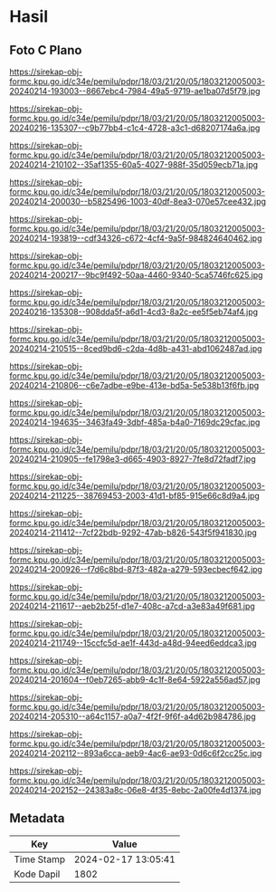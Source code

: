 # Hasil

## Foto C Plano

https://sirekap-obj-formc.kpu.go.id/c34e/pemilu/pdpr/18/03/21/20/05/1803212005003-20240214-193003--8667ebc4-7984-49a5-9719-ae1ba07d5f79.jpg

https://sirekap-obj-formc.kpu.go.id/c34e/pemilu/pdpr/18/03/21/20/05/1803212005003-20240216-135307--c9b77bb4-c1c4-4728-a3c1-d68207174a6a.jpg

https://sirekap-obj-formc.kpu.go.id/c34e/pemilu/pdpr/18/03/21/20/05/1803212005003-20240214-210102--35af1355-60a5-4027-988f-35d059ecb71a.jpg

https://sirekap-obj-formc.kpu.go.id/c34e/pemilu/pdpr/18/03/21/20/05/1803212005003-20240214-200030--b5825496-1003-40df-8ea3-070e57cee432.jpg

https://sirekap-obj-formc.kpu.go.id/c34e/pemilu/pdpr/18/03/21/20/05/1803212005003-20240214-193819--cdf34326-c672-4cf4-9a5f-984824640462.jpg

https://sirekap-obj-formc.kpu.go.id/c34e/pemilu/pdpr/18/03/21/20/05/1803212005003-20240214-200217--9bc9f492-50aa-4460-9340-5ca5746fc625.jpg

https://sirekap-obj-formc.kpu.go.id/c34e/pemilu/pdpr/18/03/21/20/05/1803212005003-20240216-135308--908dda5f-a6d1-4cd3-8a2c-ee5f5eb74af4.jpg

https://sirekap-obj-formc.kpu.go.id/c34e/pemilu/pdpr/18/03/21/20/05/1803212005003-20240214-210515--8ced9bd6-c2da-4d8b-a431-abd1062487ad.jpg

https://sirekap-obj-formc.kpu.go.id/c34e/pemilu/pdpr/18/03/21/20/05/1803212005003-20240214-210806--c6e7adbe-e9be-413e-bd5a-5e538b13f6fb.jpg

https://sirekap-obj-formc.kpu.go.id/c34e/pemilu/pdpr/18/03/21/20/05/1803212005003-20240214-194635--3463fa49-3dbf-485a-b4a0-7169dc29cfac.jpg

https://sirekap-obj-formc.kpu.go.id/c34e/pemilu/pdpr/18/03/21/20/05/1803212005003-20240214-210905--fe1798e3-d665-4903-8927-7fe8d72fadf7.jpg

https://sirekap-obj-formc.kpu.go.id/c34e/pemilu/pdpr/18/03/21/20/05/1803212005003-20240214-211225--38769453-2003-41d1-bf85-915e66c8d9a4.jpg

https://sirekap-obj-formc.kpu.go.id/c34e/pemilu/pdpr/18/03/21/20/05/1803212005003-20240214-211412--7cf22bdb-9292-47ab-b826-543f5f941830.jpg

https://sirekap-obj-formc.kpu.go.id/c34e/pemilu/pdpr/18/03/21/20/05/1803212005003-20240214-200926--f7d6c8bd-87f3-482a-a279-593ecbecf642.jpg

https://sirekap-obj-formc.kpu.go.id/c34e/pemilu/pdpr/18/03/21/20/05/1803212005003-20240214-211617--aeb2b25f-d1e7-408c-a7cd-a3e83a49f681.jpg

https://sirekap-obj-formc.kpu.go.id/c34e/pemilu/pdpr/18/03/21/20/05/1803212005003-20240214-211749--15ccfc5d-ae1f-443d-a48d-94eed6eddca3.jpg

https://sirekap-obj-formc.kpu.go.id/c34e/pemilu/pdpr/18/03/21/20/05/1803212005003-20240214-201604--f0eb7265-abb9-4c1f-8e64-5922a556ad57.jpg

https://sirekap-obj-formc.kpu.go.id/c34e/pemilu/pdpr/18/03/21/20/05/1803212005003-20240214-205310--a64c1157-a0a7-4f2f-9f6f-a4d62b984786.jpg

https://sirekap-obj-formc.kpu.go.id/c34e/pemilu/pdpr/18/03/21/20/05/1803212005003-20240214-202112--893a6cca-aeb9-4ac6-ae93-0d6c6f2cc25c.jpg

https://sirekap-obj-formc.kpu.go.id/c34e/pemilu/pdpr/18/03/21/20/05/1803212005003-20240214-202152--24383a8c-06e8-4f35-8ebc-2a00fe4d1374.jpg


## Metadata

| Key        | Value               |
| ---------- | ------------------- |
| Time Stamp | 2024-02-17 13:05:41 |
| Kode Dapil | 1802                |



